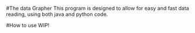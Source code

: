 #The data Grapher
This program is designed to allow for easy and fast data reading, using both java and python code.

#How to use
WIP!
